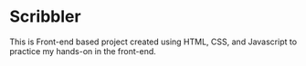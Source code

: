 # Scribbler

This is Front-end based project created using HTML, CSS, and Javascript to practice my hands-on in the front-end.